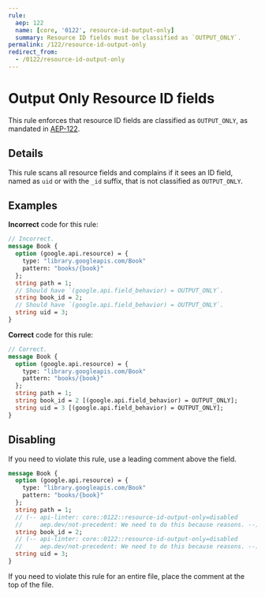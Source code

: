 ```yaml
---
rule:
  aep: 122
  name: [core, '0122', resource-id-output-only]
  summary: Resource ID fields must be classified as `OUTPUT_ONLY`.
permalink: /122/resource-id-output-only
redirect_from:
  - /0122/resource-id-output-only
---
```


# Output Only Resource ID fields

This rule enforces that resource ID fields are classified as `OUTPUT_ONLY`, as
mandated in [AEP-122][].

## Details

This rule scans all resource fields and complains if it sees an ID field, named
as `uid` or with the `_id` suffix, that is not classified as `OUTPUT_ONLY`.

## Examples

**Incorrect** code for this rule:

```proto
// Incorrect.
message Book {
  option (google.api.resource) = {
    type: "library.googleapis.com/Book"
    pattern: "books/{book}"
  };
  string path = 1;
  // Should have `(google.api.field_behavior) = OUTPUT_ONLY`.
  string book_id = 2;
  // Should have `(google.api.field_behavior) = OUTPUT_ONLY`.
  string uid = 3;
}
```

**Correct** code for this rule:

```proto
// Correct.
message Book {
  option (google.api.resource) = {
    type: "library.googleapis.com/Book"
    pattern: "books/{book}"
  };
  string path = 1;
  string book_id = 2 [(google.api.field_behavior) = OUTPUT_ONLY];
  string uid = 3 [(google.api.field_behavior) = OUTPUT_ONLY];
}
```

## Disabling

If you need to violate this rule, use a leading comment above the field.

```proto
message Book {
  option (google.api.resource) = {
    type: "library.googleapis.com/Book"
    pattern: "books/{book}"
  };
  string path = 1;
  // (-- api-linter: core::0122::resource-id-output-only=disabled
  //     aep.dev/not-precedent: We need to do this because reasons. --)
  string book_id = 2;
  // (-- api-linter: core::0122::resource-id-output-only=disabled
  //     aep.dev/not-precedent: We need to do this because reasons. --)
  string uid = 3;
}
```

If you need to violate this rule for an entire file, place the comment at the
top of the file.

[aep-122]: http://aep.dev/122
[aep.dev/not-precedent]: https://aep.dev/not-precedent
